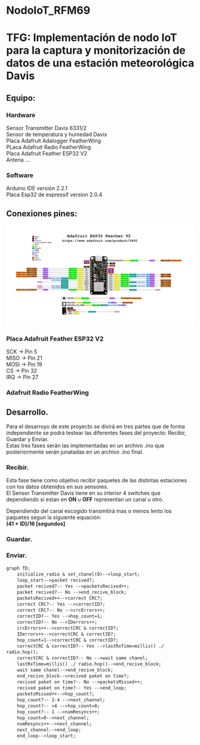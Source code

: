 # NodoIoT_RFM69
# TFG: Implementación de nodo IoT para la captura y monitorización de datos de una estación meteorológica Davis
## Equipo:
### Hardware
Sensor Transmitter Davis 6331/2  
Sensor de temperatura y humedad Davis  
Placa Adafruit Adalogger FeatherWing  
PLaca Adafruit Radio FeatherWing  
Placa Adafruit Feather ESP32 V2  
Antena ...  
### Software  
Arduino IDE versión 2.2.1  
Placa Esp32 de espressif version 2.0.4  
## Conexiones pines:

![Image text](https://github.com/DaniAntolin/NodoIoT_RFM69/blob/V1.0/imagenes/imagenes/adafruit_products_Adafruit_ESP32_Feather_V2_Pinout.png)

### Placa Adafruit Feather ESP32 V2
SCK -> Pin 5  
MISO -> Pin 21  
MOSI -> Pin 19   
CS -> Pin 32  
IRQ -> Pin 27  
### Adafruit Radio FeatherWing

## Desarrollo.
Para el desarroyo de este proyecto se divirá en tres partes que de forma independiente se podrá testear las diferentes fases del proyecto: Recibir, Guardar y Enviar.  
Estas tres fases serán las implementadas en un archivo .ino que posteriormente serán junatadas en un archivo .ino final.  
### Recibir.
Esta fase tiene como objetivo recibir paquetes de las distintas estaciones con los datos obtenidos en sus sensores.  
El Sensor Transmitter Davis tiene en su interior 4 switches que dependiendo si estan en **ON** u **OFF** representan un canal u otro.

Dependiendo del canal escogido transmitirá mas o menos lento los paquetes segun la siguiente equación:  
**(41 + ID)/16 [segundos]**  
### Guardar.
### Enviar.  




```mermaid  
graph TD;
    initialize_radio & set_chanel(0)-->loop_start;
    loop_start-->packet recived?;
    packet recived?-- Yes -->packetsRecived++;
    packet recived?-- No -->end_recive_block;
    packetsRecived++-->correct CRC?;
    correct CRC?-- Yes -->correctID?;
    correct CRC?-- No -->crcErrors++;
    correctID?-- Yes -->hop_count=1;
    correctID?-- No -->IDerrors++;
    crcErrors++-->correctCRC & correctID?;
    IDerrors++-->correctCRC & correctID?;
    hop_count=1-->correctCRC & correctID?;
    correctCRC & correctID?-- Yes -->lastRxTime=millis() ./ radio.hop();
    correctCRC & correctID?-- No -->wait same chanel;
    lastRxTime=millis() ./ radio.hop()-->end_recive_block;
    wait same chanel-->end_recive_block;
    end_recive_block-->recived paket on time?;
    recived paket on time?-- No -->packetsMissed++;
    recived paket on time?-- Yes -->end_loop;
    packetsMissed++-->hop_count?;
    hop_count?-- 2-4 -->next_channel;
    hop_count?-- >4 -->hop_count=0;
    hop_count?-- 1 -->numResyncs++;
    hop_count=0-->next_channel;
    numResyncs++-->next_channel;
    next_channel-->end_loop;
    end_loop-->loop_start;

```  



 


